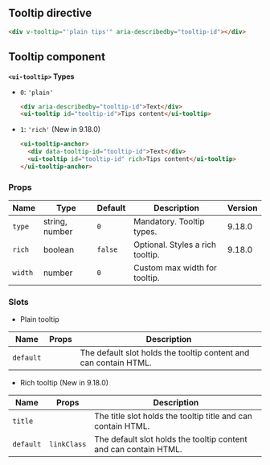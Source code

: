 ## Tooltip directive

```html
<div v-tooltip="'plain tips'" aria-describedby="tooltip-id"></div>
```

## Tooltip component

**`<ui-tooltip>` Types**

- `0`: `'plain'`

  ```html
  <div aria-describedby="tooltip-id">Text</div>
  <ui-tooltip id="tooltip-id">Tips content</ui-tooltip>
  ```

- `1`: `'rich'` (New in 9.18.0)

  ```html
  <ui-tooltip-anchor>
    <div data-tooltip-id="tooltip-id">Text</div>
    <ui-tooltip id="tooltip-id" rich>Tips content</ui-tooltip>
  </ui-tooltip-anchor>
  ```

### Props

| Name    | Type           | Default | Description                      | Version |
| ------- | -------------- | ------- | -------------------------------- | ------- |
| `type`  | string, number | `0`     | Mandatory. Tooltip types.        | 9.18.0  |
| `rich`  | boolean        | `false` | Optional. Styles a rich tooltip. | 9.18.0  |
| `width` | number         | `0`     | Custom max width for tooltip.    |         |

### Slots

- Plain tooltip

| Name      | Props | Description                                                      |
| --------- | ----- | ---------------------------------------------------------------- |
| `default` |       | The default slot holds the tooltip content and can contain HTML. |

- Rich tooltip (New in 9.18.0)

| Name      | Props       | Description                                                      |
| --------- | ----------- | ---------------------------------------------------------------- |
| `title`   |             | The title slot holds the tooltip title and can contain HTML.     |
| `default` | `linkClass` | The default slot holds the tooltip content and can contain HTML. |
